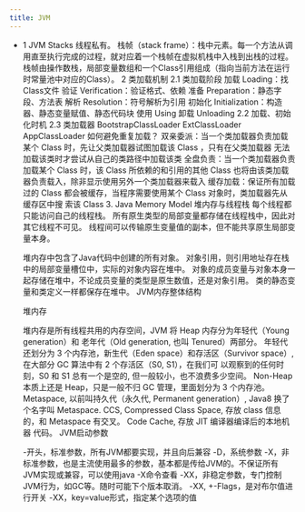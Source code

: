 ```yaml
---
title: JVM
---
```


- 1 JVM Stacks
  线程私有。
  栈帧（stack frame）：栈中元素。每一个方法从调用直至执行完成的过程，就对应着一个栈帧在虚拟机栈中入栈到出栈的过程。
  栈帧由操作数栈，局部变量数组和一个Class引用组成（指向当前方法在运行时常量池中对应的Class）。
  2  类加载机制
  2.1 类加载阶段
  加载 Loading：找Class文件
  验证 Verification：验证格式、依赖
  准备 Preparation：静态字段、方法表
  解析 Resolution：符号解析为引用
  初始化 Initialization：构造器、静态变量赋值、静态代码块
  使用 Using
  卸载 Unloading
  2.2 加载、初始化时机
  2.3 类加载器
  BootstrapClassLoader
  ExtClassLoader
  AppClassLoader
    如何避免重复加载？
  双亲委派：当一个类加载器负责加载某个 Class 时，先让父类加载器试图加载该 Class ，只有在父类加载器 无法加载该类时才尝试从自己的类路径中加载该类
  全盘负责：当一个类加载器负责加载某个 Class 时，该 Class 所依赖的和引用的其他 Class 也将由该类加载 器负责载入，除非显示使用另外一个类加载器来载入
  缓存加载：保证所有加载过的 Class 都会被缓存，当程序需要使用某个 Class 对象时，类加载器先从缓存区中搜 索该 Class
  3. Java Memory Model
  堆内存与线程栈
  每个线程都只能访问自己的线程栈。
  所有原生类型的局部变量都存储在线程栈中，因此对其它线程不可见。
  线程间可以传输原生变量值的副本，但不能共享原生局部变量本身。
  
  堆内存中包含了Java代码中创建的所有对象。
  对象引用，则引用地址存在栈中的局部变量槽位中，实际的对象内容在堆中。
  对象的成员变量与对象本身一起存储在堆中，不论成员变量的类型是原生数值，还是对象引用。
  类的静态变量和类定义一样都保存在堆中。
  JVM内存整体结构
  
  
  堆内存
  
  堆内存是所有线程共用的内存空间，JVM 将 Heap 内存分为年轻代（Young generation）和 老年代（Old generation, 也叫 Tenured）两部分。 
  年轻代还划分为 3 个内存池，新生代（Eden space）和存活区（Survivor space）, 在大部分 GC 算法中有 2 个存活区（S0, S1），在我们可 以观察到的任何时刻，S0 和 S1 总有一个是空的, 但一般较小，也不浪费多少空间。
   Non-Heap 本质上还是 Heap，只是一般不归 GC 管理，里面划分为 3 个内存池。
   Metaspace, 以前叫持久代（永久代, Permanent generation）, Java8 换了个名字叫 Metaspace. 
  CCS, Compressed Class Space, 存放 class 信息的，和 Metaspace 有交叉。 
  Code Cache, 存放 JIT 编译器编译后的本地机器 代码。
  JVM启动参数
  
  -开头，标准参数，所有JVM都要实现，并且向后兼容
  -D，系统参数
  -X，非标准参数，也是主流使用最多的参数，基本都是传给JVM的。不保证所有JVM实现或兼容，可以使用java -X命令查看
  -XX，非稳定参数，专门控制JVM行为，如GC等。随时可能下个版本取消。
  -XX, +-Flags，是对布尔值进行开关
  -XX，key=value形式，指定某个选项的值